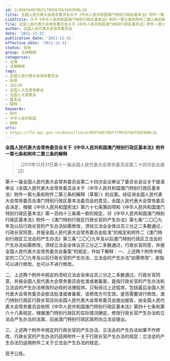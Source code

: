 ```yaml
---
id: 2c909fdd678bf17901678bf8d2890c2b
title: 全国人民代表大会常务委员会关于《中华人民共和国澳门特别行政区基本法》附件一第七条和附件二第三条的解释
LinkTitle: 关于《中华人民共和国澳门特别行政区基本法》附件一第七条和附件二第三条的解释（2011）
file: 全国人民代表大会常务委员会关于《中华人民共和国澳门特别行政区基本法》附件一第七条和附件二第三条的解释_20111231_2c909fdd678bf17901678bf8d2890c2b.docx
author: 全国人民代表大会常务委员会
date: '2011-12-31'
publication_date: '2011-12-31'
effective_date: '2011-12-31'
status: 有效
group: 法律解释
categories:
- 法律
- 法律解释
tags:
- 全国人民代表大会常务委员会
- 有效
- 2011年
- 全国人大及其常委会
- 全国人大常委会
- 基本法
- 解释
keywords:
- 附件
- 中华人民共和国
- 解释
urls:
- https://flk.npc.gov.cn/detail?id=2c909fdd678bf17901678bf8d2890c2b
---
```


**全国人民代表大会常务委员会关于《中华人民共和国澳门特别行政区基本法》附件一第七条和附件二第三条的解释**

> （2011年12月31日第十一届全国人民代表大会常务委员会第二十四次会议通过）

第十一届全国人民代表大会常务委员会第二十四次会议审议了委员长会议关于提请审议《全国人民代表大会常务委员会关于〈中华人民共和国澳门特别行政区基本法〉附件一第七条和附件二第三条的解释（草案）》的议案。经征询全国人民代表大会常务委员会澳门特别行政区基本法委员会的意见，全国人民代表大会常务委员会决定，根据《中华人民共和国宪法》第六十七条第四项和《中华人民共和国澳门特别行政区基本法》第一百四十三条第一款的规定，对《中华人民共和国澳门特别行政区基本法》附件一《澳门特别行政区行政长官的产生办法》第七条“二〇〇九年及以后行政长官的产生办法如需修改，须经立法会全体议员三分之二多数通过，行政长官同意，并报全国人民代表大会常务委员会批准”的规定和附件二《澳门特别行政区立法会的产生办法》第三条“二〇〇九年及以后澳门特别行政区立法会的产生办法如需修改，须经立法会全体议员三分之二多数通过，行政长官同意，并报全国人民代表大会常务委员会备案”的规定，作如下解释：一、上述两个附件中规定的二〇〇九年及以后行政长官的产生办法、立法会的产生办法“如需修改”，是指可以进行修改，也可以不进行修改。

二、上述两个附件中规定的须经立法会全体议员三分之二多数通过，行政长官同意，并报全国人民代表大会常务委员会批准或者备案，是指行政长官的产生办法和立法会的产生办法修改时必经的法律程序。只有经过上述程序，包括最后全国人民代表大会常务委员会依法批准或者备案，该修改方可生效。是否需要进行修改，澳门特别行政区行政长官应向全国人民代表大会常务委员会提出报告，由全国人民代表大会常务委员会依照《中华人民共和国澳门特别行政区基本法》第四十七条和第六十八条规定，根据澳门特别行政区的实际情况确定。修改行政长官产生办法和立法会产生办法的法案，应由澳门特别行政区政府向立法会提出。

三、上述两个附件中规定的行政长官的产生办法、立法会的产生办法如果不作修改，行政长官的产生办法仍适用附件一关于行政长官产生办法的规定；立法会的产生办法仍适用附件二关于立法会产生办法的规定。

现予公告。

